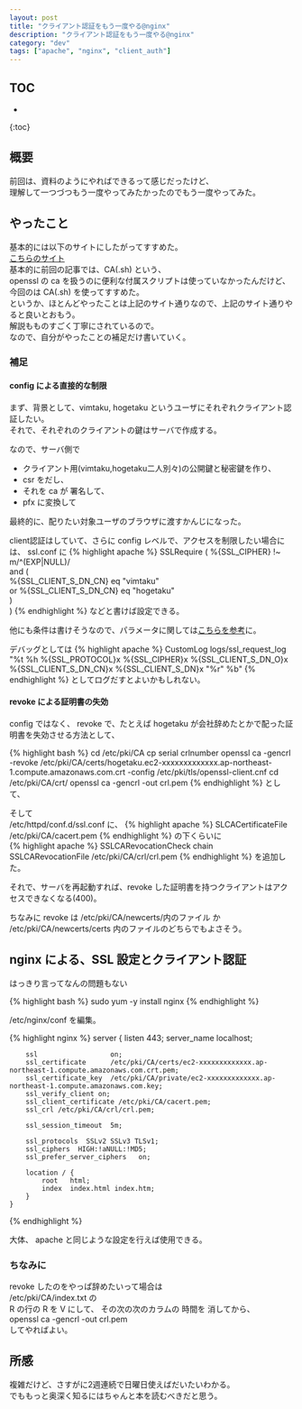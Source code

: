 ```yaml
---
layout: post
title: "クライアント認証をもう一度やる@nginx"
description: "クライアント認証をもう一度やる@nginx"
category: "dev"
tags: ["apache", "nginx", "client_auth"]
---
```


## TOC
* 
{:toc}

## 概要
前回は、資料のようにやればできるって感じだったけど、  
理解して一つづつもう一度やってみたかったのでもう一度やってみた。  

## やったこと
基本的には以下のサイトにしたがってすすめた。  
[こちらのサイト](http://server-setting.info/centos/private-ca-cert.html)  
基本的に前回の記事では、CA(.sh) という、  
openssl の ca を扱うのに便利な付属スクリプトは使っていなかったんだけど、  
今回のは CA(.sh) を使ってすすめた。  
というか、ほとんどやったことは上記のサイト通りなので、上記のサイト通りやると良いとおもう。  
解説もものすごく丁寧にされているので。  
なので、自分がやったことの補足だけ書いていく。  

### 補足

#### config による直接的な制限
まず、背景として、vimtaku, hogetaku というユーザにそれぞれクライアント認証したい。  
それで、それぞれのクライアントの鍵はサーバで作成する。  

なので、サーバ側で  

  - クライアント用(vimtaku,hogetaku二人別々)の公開鍵と秘密鍵を作り、  
  - csr をだし、
  - それを ca が 署名して、
  - pfx に変換して

最終的に、配りたい対象ユーザのブラウザに渡すかんじになった。

client認証はしていて、さらに config レベルで、アクセスを制限したい場合には、
ssl.conf に
{% highlight apache %}
<Location />
SSLRequire (    %{SSL_CIPHER} !~ m/^(EXP|NULL)/ \
            and ( \
                  %{SSL_CLIENT_S_DN_CN} eq "vimtaku" \
                  or %{SSL_CLIENT_S_DN_CN} eq "hogetaku" \
                ) \
            )
</Location>
{% endhighlight %}
などと書けば設定できる。  
  
他にも条件は書けそうなので、パラメータに関しては[こちらを参考](http://httpd.apache.org/docs/2.4/mod/mod_ssl.html)に。  

デバッグとしては
{% highlight apache %}
CustomLog logs/ssl_request_log \
  "%t %h %{SSL_PROTOCOL}x %{SSL_CIPHER}x %{SSL_CLIENT_S_DN_O}x %{SSL_CLIENT_S_DN_CN}x %{SSL_CLIENT_S_DN}x \"%r\" %b"
{% endhighlight %}
としてログだすとよいかもしれない。

#### revoke による証明書の失効
config ではなく、 revoke で、たとえば hogetaku が会社辞めたとかで配った証明書を失効させる方法として、  

{% highlight bash %}
cd /etc/pki/CA
cp serial crlnumber
openssl ca -gencrl -revoke  /etc/pki/CA/certs/hogetaku.ec2-xxxxxxxxxxxxx.ap-northeast-1.compute.amazonaws.com.crt -config /etc/pki/tls/openssl-client.cnf
cd /etc/pki/CA/crt/
openssl ca -gencrl -out crl.pem
{% endhighlight %}
として、

そして  
/etc/httpd/conf.d/ssl.conf に、
{% highlight apache %}
SLCACertificateFile /etc/pki/CA/cacert.pem
{% endhighlight %}
の下くらいに  
{% highlight apache %}
SSLCARevocationCheck chain
SSLCARevocationFile /etc/pki/CA/crl/crl.pem
{% endhighlight %}
を追加した。  

それで、サーバを再起動すれば、revoke した証明書を持つクライアントはアクセスできなくなる(400)。

ちなみに revoke は
/etc/pki/CA/newcerts/内のファイル か /etc/pki/CA/newcerts/certs 内のファイルのどちらでもよさそう。  

## nginx による、SSL 設定とクライアント認証
はっきり言ってなんの問題もない

{% highlight bash %}
sudo yum -y install nginx
{% endhighlight %}

/etc/nginx/conf を編集。  

{% highlight nginx %}
 server {
        listen       443;
        server_name  localhost;

        ssl                  on;
        ssl_certificate      /etc/pki/CA/certs/ec2-xxxxxxxxxxxxx.ap-northeast-1.compute.amazonaws.com.crt.pem;
        ssl_certificate_key  /etc/pki/CA/private/ec2-xxxxxxxxxxxxx.ap-northeast-1.compute.amazonaws.com.key;
        ssl_verify_client on;
        ssl_client_certificate /etc/pki/CA/cacert.pem;
        ssl_crl /etc/pki/CA/crl/crl.pem;

        ssl_session_timeout  5m;

        ssl_protocols  SSLv2 SSLv3 TLSv1; 
        ssl_ciphers  HIGH:!aNULL:!MD5; 
        ssl_prefer_server_ciphers   on;

        location / {
            root   html;
            index  index.html index.htm;
        }
    }
{% endhighlight %}

大体、 apache と同じような設定を行えば使用できる。  

### ちなみに
revoke したのをやっぱ辞めたいって場合は  
/etc/pki/CA/index.txt の  
R の行の R を V にして、 その次の次のカラムの 時間を 消してから、  
openssl ca -gencrl -out crl.pem  
してやればよい。  

## 所感
複雑だけど、さすがに2週連続で日曜日使えばだいたいわかる。  
でももっと奥深く知るにはちゃんと本を読むべきだと思う。  

